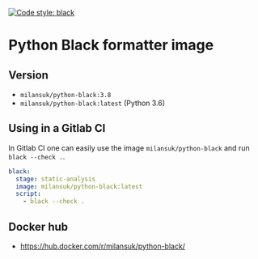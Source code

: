 [![Code style: black](https://img.shields.io/badge/code%20style-black-000000.svg)](https://github.com/ambv/black)

# Python Black formatter image

## Version

 - `milansuk/python-black:3.8`
 - `milansuk/python-black:latest` (Python 3.6)


## Using in a Gitlab CI

In Gitlab CI one can easily use the image `milansuk/python-black` and run `black --check .`.

```yaml
black:
  stage: static-analysis
  image: milansuk/python-black:latest
  script:
    - black --check . 
```

## Docker hub

 - https://hub.docker.com/r/milansuk/python-black/
